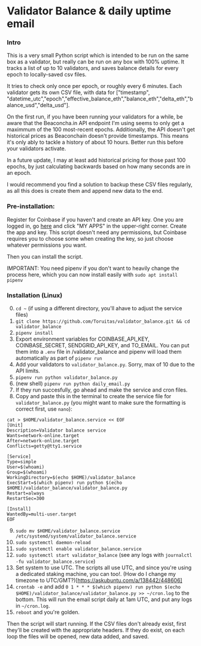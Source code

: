 # Validator Balance & daily uptime email

### Intro

This is a very small Python script which is intended to be run on the same box as a validator, but really can be run on any box with 100% uptime. It tracks a list of up to 10 validators, and saves balance details for every epoch to locally-saved csv files.

It tries to check only once per epoch, or roughly every 6 minutes. Each validator gets its own CSV file, with data for ["timestamp", "datetime_utc","epoch","effective_balance_eth","balance_eth","delta_eth","balance_usd","delta_usd"]. 

On the first run, if you have been running your validators for a while, be aware that the Beaconcha.in API endpoint I'm using seems to only get a maximmum of the 100 most-recent epochs. Additionally, the API doesn't get historical prices as Beaconchain doesn't provide timestamps. This means it's only ably to tackle a history of about 10 hours. Better run this before your validators activate.

In a future update, I may at least add historical pricing for those past 100 epochs, by just calculating backwards based on how many seconds are in an epoch. 

I would recommend you find a solution to backup these CSV files regularly, as all this does is create them and append new data to the end.

### Pre-installation:
Register for Coinbase if you haven't and create an API key. One you are logged in, go [here](https://developers.coinbase.com/) and click "MY APPS" in the upper-right corner. Create the app and key. This script doesn't need any permissions, but Coinbase requires you to choose some when creating the key, so just choose whatever permissions you want. 

Then you can install the script.

IMPORTANT: You need pipenv if you don't want to heavily change the process here, which you can now install easily with `sudo apt install pipenv`

### Installation (Linux)
0. `cd ~` (if using a different directory, you'll ahave to adjust the service files)
1. `git clone https://github.com/Toruitas/validator_balance.git && cd validator_balance`
2. `pipenv install`
3. Export environment variables for COINBASE_API_KEY, COINBASE_SECRET, SENDGRID_API_KEY, and TO_EMAIL. You can put them into a `.env` file in /validator_balance and pipenv will load them automatically as part of `pipenv run`
4. Add your validators to `validator_balance.py`. Sorry, max of 10 due to the API limits.
5. `pipenv run python validator_balance.py`
6. (new shell) `pipenv run python daily_email.py`
7. If they run succesfully, go ahead and make the service and cron files.
8. Copy and paste this in the terminal to create the service file for `validator_balance.py` (you might want to make sure the formatting is correct first, use `nano`):
```
cat > $HOME/validator_balance.service << EOF 
[Unit]
Description=Validator balance service
Wants=network-online.target
After=network-online.target 
Conflicts=getty@tty1.service

[Service]
Type=simple
User=$(whoami)
Group=$(whoami)
WorkingDirectory=$(echo $HOME)/validator_balance
ExecStart=$(which pipenv) run python $(echo $HOME)/validator_balance/validator_balance.py
Restart=always
RestartSec=300

[Install]
WantedBy=multi-user.target
EOF
```

9. `sudo mv $HOME/validator_balance.service /etc/systemd/system/validator_balance.service`
10. `sudo systemctl daemon-reload`
11. `sudo systemctl enable validator_balance.service`
12. `sudo systemctl start validator_balance` (see any logs with `journalctl -fu validator_balance.service`)
13. Set system to use UTC. The scripts all use UTC, and since you're using a dedicated staking machine, you can too!. (How do I change my timezone to UTC/GMT?)[https://askubuntu.com/a/138442/448606]
14. `crontab -e` and add `0 1 * * * $(which pipenv) run python $(echo $HOME)/validator_balance/validator_balance.py >> ~/cron.log` to the bottom. This will run the email script daily at 1am UTC, and put any logs in `~/cron.log`.
15. `reboot` and you're golden.

Then the script will start running. If the CSV files don't already exist, first they'll be created with the appropriate headers. If they do exist, on each loop the files will be opened, new data added, and saved.